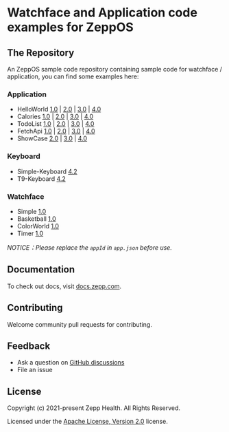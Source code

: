 # Watchface and Application code examples for ZeppOS

## The Repository

An ZeppOS sample code repository containing sample code for watchface / application, you can find some examples here:

### Application

* HelloWorld [1.0](./application/1.0/hello-world) | [2.0](./application/2.0/hello-world)  | [3.0](./application/3.0/hello-world) | [4.0](./application/4.0/hello-world)
* Calories [1.0](./application/1.0/calories) | [2.0](./application/2.0/calories/) | [3.0](./application/3.0/calories/) | [4.0](./application/4.0/calories)
* TodoList [1.0](./application/1.0/todo-list) | [2.0](./application/2.0/todo-list) | [3.0](./application/3.0/todo-list) | [4.0](./application/4.0/todo-list)
* FetchApi [1.0](./application/1.0/fetch-api) | [2.0](./application/2.0/fetch-api) | [3.0](./application/3.0/fetch-api) | [4.0](./application/4.0/fetch-api)
* ShowCase [2.0](./application/2.0/showcase) | [3.0](./application/3.0/3.0-feature) | [4.0](./application/4.0/4.0-feature)

### Keyboard

* Simple-Keyboard [4.2](./application/4.2/simple-keyboard)
* T9-Keyboard [4.2](./application/4.2/t9-keyboard)

### Watchface

* Simple [1.0](./watchface/1.0/simple)
* Basketball [1.0](./watchface/1.0/basketball)
* ColorWorld [1.0](./watchface/1.0/color-world)
* Timer [1.0](./watchface/1.0/timer)

*NOTICE：Please replace the `appId` in `app.json` before use.*

## Documentation

To check out docs, visit [docs.zepp.com](https://docs.zepp.com/).

## Contributing

Welcome community pull requests for contributing.

## Feedback

* Ask a question on [GitHub discussions](https://github.com/orgs/zepp-health/discussions)
* File an issue

## License

Copyright (c) 2021-present Zepp Health. All Rights Reserved.

Licensed under the [Apache License, Version 2.0](LICENSE.txt) license.
